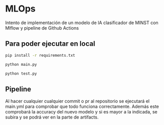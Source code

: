 # MLOps

Intento de implementación de un modelo de IA clasificador de MINST con Mlflow y pipeline de Github Actions

## Para poder ejecutar en local

```bash
pip install -r requirements.txt
```

```bash
python main.py
```

```bash
python test.py
```

## Pipeline

Al hacer cualquier cualquier commit o pr al repositorio se ejecutará el main.yml para comprobar que todo funciona correctamente. Además este comprobará la accuracy del nuevo modelo y si es mayor a la indicada, se subira y se podrá ver en la parte de artifacts.
